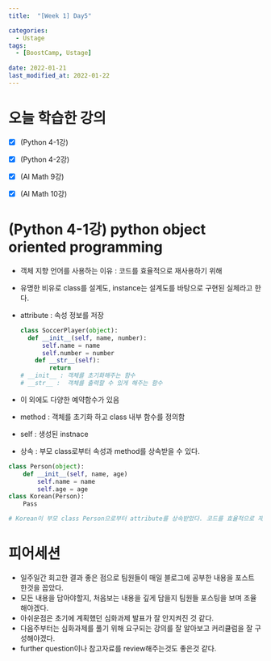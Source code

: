 ```yaml
---
title:  "[Week 1] Day5"

categories:
  - Ustage
tags:
  - [BoostCamp, Ustage]
 
date: 2022-01-21
last_modified_at: 2022-01-22
---
```


# 오늘 학습한 강의

- [x] (Python 4-1강) 
- [x] (Python 4-2강)
- [x] (AI Math 9강)
- [x] (AI Math 10강)



# (Python 4-1강) python object oriented programming

* 객체 지향 언어를 사용하는 이유 : 코드를 효율적으로 재사용하기 위해

* 유명한 비유로 class를 설계도, instance는 설계도를 바탕으로 구현된 실체라고 한다.

* attribute : 속성 정보를 저장

  ```python
  class SoccerPlayer(object):
  	def __init__(self, name, number):
  		self.name = name
  		self.number = number
      def __str__(self):
          return 
  # __init__ : 객체를 초기화해주는 함수
  # __str__ :  객체를 출력할 수 있게 해주는 함수
  ```

* 이 외에도 다양한 예약함수가 있음

* method : 객체를 초기화 하고 class 내부 함수를 정의함

* self : 생성된 instnace

* 상속 : 부모 class로부터 속성과 method를 상속받을 수 있다.

```python
class Person(object):
	def __init__(self, name, age)
		self.name = name
		self.age = age
class Korean(Person):
	Pass

# Korean이 부모 class Person으로부터 attribute를 상속받았다. 코드를 효율적으로 재생산할 수 있다.
```



# 피어세션

* 일주일간 회고한 결과 좋은 점으로 팀원들이 매일 블로그에 공부한 내용을 포스트 한것을 꼽았다.
* 모든 내용을 담아야할지, 처음보는 내용을 깊게 담을지 팀원들 포스팅을 보며 조율해야겠다.
* 아쉬운점은 초기에 계획했던 심화과제 발표가 잘 안지켜진 것 같다.
* 다음주부터는 심화과제를 풀기 위해 요구되는 강의를 잘 알아보고 커리큘럼을 잘 구성해야겠다.
* further question이나 참고자료를 review해주는것도 좋은것 같다. 

​		

